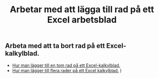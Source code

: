 ﻿---
title: Arbetar med att lägga till rad på ett Excel arbetsblad
second_title: Aspose.Cells Cloud Documen
linktitle: Ad
type: docs
url: /sv/rows/add/
keywords: Working with adding row on an Excel worksheet. How to add rows on an Excel worksheet
description: Aspose.Cells Cloud REST API stöder att lägga till rader på ett Excel-kalkylblad. SDK stöder olika utvecklingsspråk. De inkluderar Android, C#, Go, Java, NodeJS, Perl, PHP, Python, Ruby och swift
weight: 20
---
## Arbeta med att ta bort rad på ett Excel-kalkylblad.

- [Hur man lägger till en tom rad på ett Excel-kalkylblad.](/cells/sv/rows/add/row/) 
- [Hur man lägger till flera rader på ett Excel kalkylblad.](/cells/sv/rows/add/rows/) ) 
